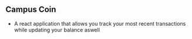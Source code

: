 ## Campus Coin

- A react application that allows you track your most recent transactions while updating your balance aswell
